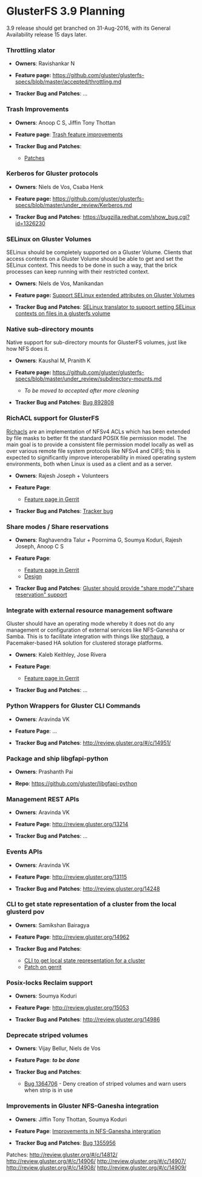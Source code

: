 # GlusterFS 3.9 Planning

3.9 release should get branched on 31-Aug-2016, with its General Availability release 15 days later.


### Throttling xlator
* **Owners**:
  Ravishankar N

* **Feature page:**
  <https://github.com/gluster/glusterfs-specs/blob/master/accepted/throttling.md>

* **Tracker Bug and Patches**:
...

### Trash Improvements
* **Owners**:
  Anoop C S, Jiffin Tony Thottan

* **Feature page**:
  [Trash feature
  improvements](https://github.com/gluster/glusterfs-specs/blob/master/accepted/Trash-Improvements.md)

* **Tracker Bug and Patches**:
  * [Patches](http://review.gluster.org/#/q/topic:bug-1264849+OR+topic:bug-1264847+OR+topic:bug-1264853+OR+topic:bug-1264857)


### Kerberos for Gluster protocols
* **Owners**:
  Niels de Vos, Csaba Henk

* **Feature page:**
  <https://github.com/gluster/glusterfs-specs/blob/master/under_review/Kerberos.md>

* **Tracker Bug and Patches**:
  <https://bugzilla.redhat.com/show_bug.cgi?id=1326230>


### SELinux on Gluster Volumes
SELinux should be completely supported on a Gluster Volume. Clients that access
contents on a Gluster Volume should be able to get and set the SELinux context.
This needs to be done in such a way, that the brick processes can keep running
with their restricted context.

* **Owners**:
  Niels de Vos, Manikandan

* **Feature page:**
  [Support SELinux extended attributes on Gluster
  Volumes](https://github.com/gluster/glusterfs-specs/blob/master/accepted/SELinux-client-support.md)

* **Tracker Bug and Patches**:
  [SELinux translator to support setting SELinux contexts on files in a glusterfs
  volume](https://bugzilla.redhat.com/1318100)


### Native sub-directory mounts
Native support for sub-directory mounts for GlusterFS volumes, just like how
NFS does it.

* **Owners**:
  Kaushal M, Pranith K

* **Feature page:**
  <https://github.com/gluster/glusterfs-specs/blob/master/under_review/subdirectory-mounts.md>
  - _To be moved to accepted after more cleaning_

* **Tracker Bug and Patches**:
  [Bug 892808](https://bugzilla.redhat.com/show_bug.cgi?id=892808)


### RichACL support for GlusterFS
[Richacls] are an implementation of NFSv4 ACLs which has been extended by file
masks to better fit the standard POSIX file permission model. The main goal is
to provide a consistent file permission model locally as well as over various
remote file system protocols like NFSv4 and CIFS; this is expected to
significantly improve interoperability in mixed operating system environments,
both when Linux is used as a client and as a server.

* **Owners**:
  Rajesh Joseph + Volunteers

* **Feature Page**:
  * [Feature page in Gerrit](http://review.gluster.org/13791)

* **Tracker Bug and Patches**:
  [Tracker bug](https://bugzilla.redhat.com/1326233)


### Share modes / Share reservations
* **Owners**:
  Raghavendra Talur + Poornima G, Soumya Koduri, Rajesh Joseph, Anoop C S

* **Feature Page**:
  * [Feature page in Gerrit](http://review.gluster.org/13780)
  * [Design](http://review.gluster.org/13779)

* **Tracker Bug and Patches**:
  [Gluster should provide "share mode"/"share reservation" support](https://bugzilla.redhat.com/1263231)


### Integrate with external resource management software
Gluster should have an operating mode whereby it does not do any management or
configuration of external services like NFS-Ganesha or Samba. This is to
facilitate integration with things like [storhaug], a Pacemaker-based HA
solution for clustered storage platforms.

* **Owners**:
  Kaleb Keithley, Jose Rivera

* **Feature Page**:
  * [Feature page in Gerrit](http://review.gluster.org/13888)

* **Tracker Bug and Patches**:
  ...


### Python Wrappers for Gluster CLI Commands
* **Owners**:
  Aravinda VK

* **Feature Page**:
...

* **Tracker Bug and Patches**:
http://review.gluster.org/#/c/14951/

### Package and ship libgfapi-python
* **Owners**:
  Prashanth Pai

* **Repo**:
  https://github.com/gluster/libgfapi-python

### Management REST APIs
* **Owners**:
Aravinda VK

* **Feature Page**:
http://review.gluster.org/13214

* **Tracker Bug and Patches**:
...

### Events APIs
* **Owners**:
Aravinda VK

* **Feature Page**:
http://review.gluster.org/13115

* **Tracker Bug and Patches**:
http://review.gluster.org/14248

### CLI to get state representation of a cluster from the local glusterd pov
* **Owners**:
Samikshan Bairagya

* **Feature Page**:
http://review.gluster.org/14962

* **Tracker Bug and Patches**:
  * [CLI to get local state representation for a cluster](https://bugzilla.redhat.com/show_bug.cgi?id=1353156)
  * [Patch on gerrit](http://review.gluster.org/14873)

### Posix-locks Reclaim support
* **Owners**:
Soumya Koduri

* **Feature Page**:
http://review.gluster.org/15053

* **Tracker Bug and Patches**:
http://review.gluster.org/14986

### Deprecate striped volumes

* **Owners**:
Vijay Bellur, Niels de Vos

* **Feature Page**:
***to be done***

* **Tracker Bug and Patches**:
  * [Bug 1364706](https://bugzilla.redhat.com/1364706) - Deny creation of striped volumes and warn users when strip is in use

### Improvements in Gluster NFS-Ganesha integration
* **Owners**:
Jiffin Tony Thottan, Soumya Koduri

* **Feature Page**:
[Improvements in NFS-Ganesha intergration](http://review.gluster.org/#/c/15105/)

* **Tracker Bug and Patches**:
[Bug 1355956](https://bugzilla.redhat.com/show_bug.cgi?id=1355956)

Patches:
http://review.gluster.org/#/c/14812/
http://review.gluster.org/#/c/14906/
http://review.gluster.org/#/c/14907/
http://review.gluster.org/#/c/14908/
http://review.gluster.org/#/c/14909/


[Admin Guide]: ...
[Richacls]: http://www.bestbits.at/richacl/
[Storhaug]: https://github.com/linux-ha-storage/storhaug
